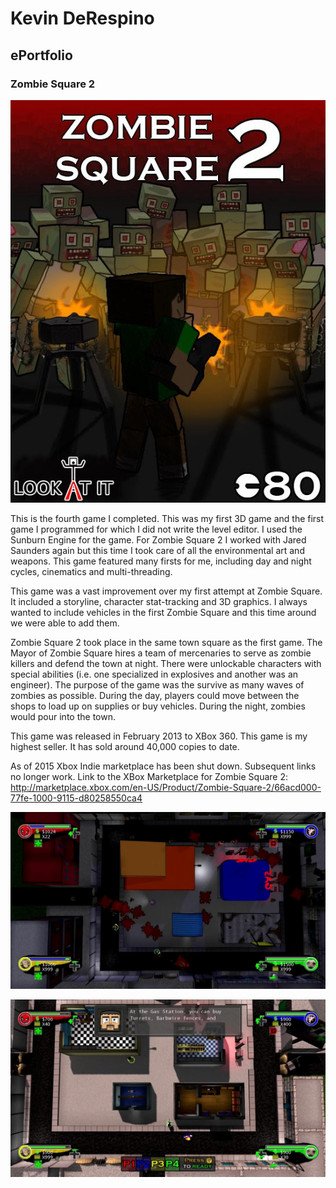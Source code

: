 # Kevin DeRespino
## ePortfolio
### Zombie Square 2

![Image](images/ZombieSquare2/ZombieSquare2_Shot1.jpg)

This is the fourth game I completed. This was my first 3D game and the first game I programmed for which I did not write the level editor. I used the Sunburn Engine for the game. For Zombie Square 2 I worked with Jared Saunders again but this time I took care of all the environmental art and weapons. This game featured many firsts for me, including day and night cycles, cinematics and multi-threading.
 
This game was a vast improvement over my first attempt at Zombie Square. It included a storyline, character stat-tracking and 3D graphics. I always wanted to include vehicles in the first Zombie Square and this time around we were able to add them.
 
Zombie Square 2 took place in the same town square as the first game. The Mayor of Zombie Square hires a team of mercenaries to serve as zombie killers and defend the town at night. There were unlockable characters with special abilities (i.e. one specialized in explosives and another was an engineer). The purpose of the game was the survive as many waves of zombies as possible. During the day, players could move between the shops to load up on supplies or buy vehicles. During the night, zombies would pour into the town.  
 
This game was released in February 2013 to XBox 360. This game is my highest seller. It has sold around 40,000 copies to date.

As of 2015 Xbox Indie marketplace has been shut down. Subsequent links no longer work.
Link to the XBox Marketplace for Zombie Square 2:
http://marketplace.xbox.com/en-US/Product/Zombie-Square-2/66acd000-77fe-1000-9115-d80258550ca4

![Image](images/ZombieSquare2/ZombieSquare2_Shot2.jpg)

![Image](images/ZombieSquare2/ZombieSquare2_Shot3.jpg)
